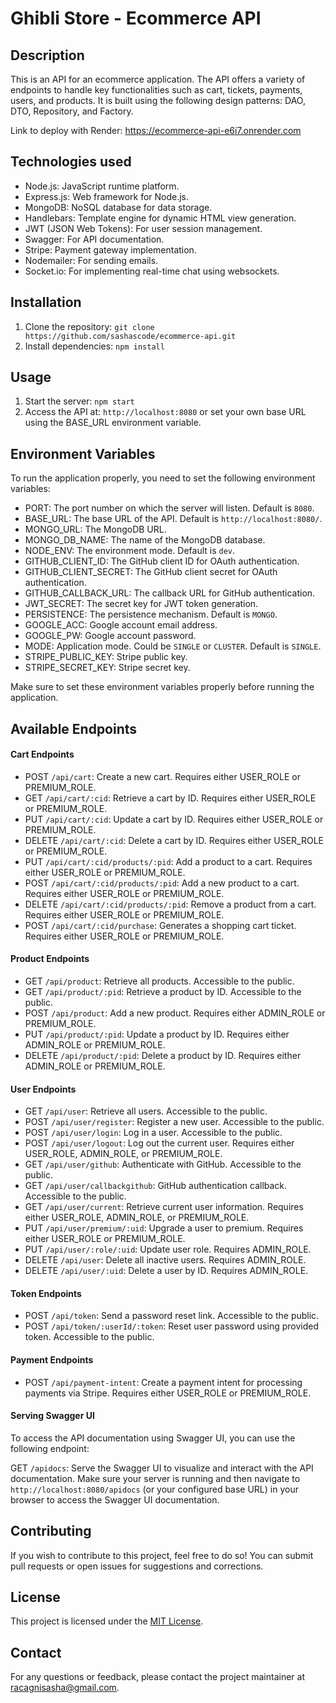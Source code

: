 # Ghibli Store - Ecommerce API

## Description
This is an API for an ecommerce application. The API offers a variety of endpoints to handle key functionalities such as cart, tickets, payments, users, and products. It is built using the following design patterns: DAO, DTO, Repository, and Factory.

Link to deploy with Render: https://ecommerce-api-e6i7.onrender.com

## Technologies used
- Node.js: JavaScript runtime platform.
- Express.js: Web framework for Node.js.
- MongoDB: NoSQL database for data storage.
- Handlebars: Template engine for dynamic HTML view generation.
- JWT (JSON Web Tokens): For user session management.
- Swagger: For API documentation.
- Stripe: Payment gateway implementation.
- Nodemailer: For sending emails.
- Socket.io: For implementing real-time chat using websockets.

## Installation
1. Clone the repository: `git clone https://github.com/sashascode/ecommerce-api.git`
2. Install dependencies: `npm install`

## Usage
1. Start the server: `npm start`
2. Access the API at: `http://localhost:8080` or set your own base URL using the BASE_URL environment variable.

## Environment Variables
To run the application properly, you need to set the following environment variables:

- PORT: The port number on which the server will listen. Default is `8080`.
- BASE_URL: The base URL of the API. Default is `http://localhost:8080/`.
- MONGO_URL: The MongoDB URL.
- MONGO_DB_NAME: The name of the MongoDB database.
- NODE_ENV: The environment mode. Default is `dev`.
- GITHUB_CLIENT_ID: The GitHub client ID for OAuth authentication.
- GITHUB_CLIENT_SECRET: The GitHub client secret for OAuth authentication.
- GITHUB_CALLBACK_URL: The callback URL for GitHub authentication.
- JWT_SECRET: The secret key for JWT token generation.
- PERSISTENCE: The persistence mechanism. Default is `MONGO`.
- GOOGLE_ACC: Google account email address.
- GOOGLE_PW: Google account password.
- MODE: Application mode. Could be `SINGLE` or `CLUSTER`. Default is `SINGLE`.
- STRIPE_PUBLIC_KEY: Stripe public key.
- STRIPE_SECRET_KEY: Stripe secret key.

Make sure to set these environment variables properly before running the application.

## Available Endpoints

#### Cart Endpoints

- POST `/api/cart`: Create a new cart. Requires either USER_ROLE or PREMIUM_ROLE.
- GET `/api/cart/:cid`: Retrieve a cart by ID. Requires either USER_ROLE or PREMIUM_ROLE.
- PUT `/api/cart/:cid`: Update a cart by ID. Requires either USER_ROLE or PREMIUM_ROLE.
- DELETE `/api/cart/:cid`: Delete a cart by ID. Requires either USER_ROLE or PREMIUM_ROLE.
- PUT `/api/cart/:cid/products/:pid`: Add a product to a cart. Requires either USER_ROLE or PREMIUM_ROLE.
- POST `/api/cart/:cid/products/:pid`: Add a new product to a cart. Requires either USER_ROLE or PREMIUM_ROLE.
- DELETE `/api/cart/:cid/products/:pid`: Remove a product from a cart. Requires either USER_ROLE or PREMIUM_ROLE.
- POST `/api/cart/:cid/purchase`: Generates a shopping cart ticket. Requires either USER_ROLE or PREMIUM_ROLE.

#### Product Endpoints

- GET `/api/product`: Retrieve all products. Accessible to the public.
- GET `/api/product/:pid`: Retrieve a product by ID. Accessible to the public.
- POST `/api/product`: Add a new product. Requires either ADMIN_ROLE or PREMIUM_ROLE.
- PUT `/api/product/:pid`: Update a product by ID. Requires either ADMIN_ROLE or PREMIUM_ROLE.
- DELETE `/api/product/:pid`: Delete a product by ID. Requires either ADMIN_ROLE or PREMIUM_ROLE.

#### User Endpoints

- GET `/api/user`: Retrieve all users. Accessible to the public.
- POST `/api/user/register`: Register a new user. Accessible to the public.
- POST `/api/user/login`: Log in a user. Accessible to the public.
- POST `/api/user/logout`: Log out the current user. Requires either USER_ROLE, ADMIN_ROLE, or PREMIUM_ROLE.
- GET `/api/user/github`: Authenticate with GitHub. Accessible to the public.
- GET `/api/user/callbackgithub`: GitHub authentication callback. Accessible to the public.
- GET `/api/user/current`: Retrieve current user information. Requires either USER_ROLE, ADMIN_ROLE, or PREMIUM_ROLE.
- PUT `/api/user/premium/:uid`: Upgrade a user to premium. Requires either USER_ROLE or PREMIUM_ROLE.
- PUT `/api/user/:role/:uid`: Update user role. Requires ADMIN_ROLE.
- DELETE `/api/user`: Delete all inactive users. Requires ADMIN_ROLE.
- DELETE `/api/user/:uid`: Delete a user by ID. Requires ADMIN_ROLE.

#### Token Endpoints

- POST `/api/token`: Send a password reset link. Accessible to the public.
- POST `/api/token/:userId/:token`: Reset user password using provided token. Accessible to the public.

#### Payment Endpoints

- POST `/api/payment-intent`: Create a payment intent for processing payments via Stripe. Requires either USER_ROLE or PREMIUM_ROLE.

#### Serving Swagger UI
To access the API documentation using Swagger UI, you can use the following endpoint:

GET `/apidocs`: Serve the Swagger UI to visualize and interact with the API documentation.
Make sure your server is running and then navigate to `http://localhost:8080/apidocs` (or your configured base URL) in your browser to access the Swagger UI documentation.

## Contributing
If you wish to contribute to this project, feel free to do so! You can submit pull requests or open issues for suggestions and corrections.

## License
This project is licensed under the [MIT License](LICENSE).

## Contact
For any questions or feedback, please contact the project maintainer at [racagnisasha@gmail.com](mailto:racagnisasha@gmail.com).